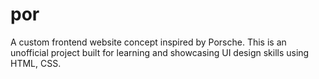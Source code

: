 # por
A custom frontend website concept inspired by Porsche. This is an unofficial project built for learning and showcasing UI design skills using HTML, CSS.
